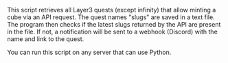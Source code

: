 This script retrieves all Layer3 quests (except infinity) that allow minting a cube via an API request. The quest names "slugs" are saved in a text file. The program then checks if the latest slugs returned by the API are present in the file. If not, a notification will be sent to a webhook (Discord) with the name and link to the quest.

You can run this script on any server that can use Python.
